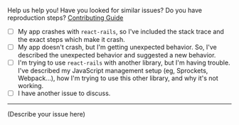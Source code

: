 Help us help you! Have you looked for similar issues? Do you have reproduction steps? [Contributing Guide](CONTRIBUTING.md#reporting-bugs)

- [ ] My app crashes with `react-rails`, so I've included the stack trace and the exact steps which make it crash.
- [ ] My app doesn't crash, but I'm getting unexpected behavior. So, I've described the unexpected behavior and suggested a new behavior.
- [ ] I'm trying to use `react-rails` with another library, but I'm having trouble. I've described my JavaScript management setup (eg, Sprockets, Webpack...), how I'm trying to use this other library, and why it's not working.
- [ ] I have another issue to discuss.

-------

(Describe your issue here)
